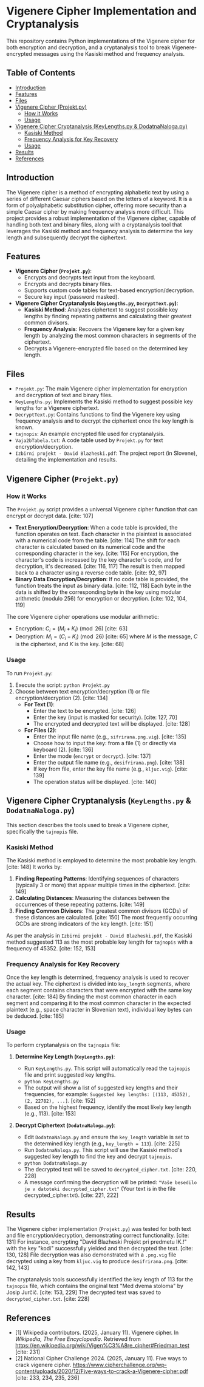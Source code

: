 # Vigenere Cipher Implementation and Cryptanalysis

This repository contains Python implementations of the Vigenere cipher for both encryption and decryption, and a cryptanalysis tool to break Vigenere-encrypted messages using the Kasiski method and frequency analysis.

## Table of Contents

* [Introduction](#introduction)
* [Features](#features)
* [Files](#files)
* [Vigenere Cipher (Projekt.py)](#vigenere-cipher-projektpy)
    * [How it Works](#how-it-works)
    * [Usage](#usage)
* [Vigenere Cipher Cryptanalysis (KeyLengths.py & DodatnaNaloga.py)](#vigenere-cipher-cryptanalysis-keylengths.py--dodatnanalogapy)
    * [Kasiski Method](#kasiski-method)
    * [Frequency Analysis for Key Recovery](#frequency-analysis-for-key-recovery)
    * [Usage](#usage-1)
* [Results](#results)
* [References](#references)

## Introduction

The Vigenere cipher is a method of encrypting alphabetic text by using a series of different Caesar ciphers based on the letters of a keyword. It is a form of polyalphabetic substitution cipher, offering more security than a simple Caesar cipher by making frequency analysis more difficult. This project provides a robust implementation of the Vigenere cipher, capable of handling both text and binary files, along with a cryptanalysis tool that leverages the Kasiski method and frequency analysis to determine the key length and subsequently decrypt the ciphertext.

## Features

* **Vigenere Cipher (`Projekt.py`)**:
    * Encrypts and decrypts text input from the keyboard.
    * Encrypts and decrypts binary files.
    * Supports custom code tables for text-based encryption/decryption.
    * Secure key input (password masked).
* **Vigenere Cipher Cryptanalysis (`KeyLengths.py`, `DecryptText.py`)**:
    * **Kasiski Method**: Analyzes ciphertext to suggest possible key lengths by finding repeating patterns and calculating their greatest common divisors. 
    * **Frequency Analysis**: Recovers the Vigenere key for a given key length by analyzing the most common characters in segments of the ciphertext. 
    * Decrypts a Vigenere-encrypted file based on the determined key length.

## Files

* `Projekt.py`: The main Vigenere cipher implementation for encryption and decryption of text and binary files.
* `KeyLengths.py`: Implements the Kasiski method to suggest possible key lengths for a Vigenere ciphertext.
* `DecryptText.py`: Contains functions to find the Vigenere key using frequency analysis and to decrypt the ciphertext once the key length is known.
* `tajnopis`: An example encrypted file used for cryptanalysis.
* `Vaja2bTabela.txt`: A code table used by `Projekt.py` for text encryption/decryption.
* `Izbirni projekt - David Blazheski.pdf`: The project report (in Slovene), detailing the implementation and results.

## Vigenere Cipher (`Projekt.py`)

### How it Works

The `Projekt.py` script provides a universal Vigenere cipher function that can encrypt or decrypt data. [cite: 107]

* **Text Encryption/Decryption**: When a code table is provided, the function operates on text. Each character in the plaintext is associated with a numerical code from the table. [cite: 114] The shift for each character is calculated based on its numerical code and the corresponding character in the key. [cite: 115] For encryption, the character's code is increased by the key character's code, and for decryption, it's decreased. [cite: 116, 117] The result is then mapped back to a character using a reverse code table. [cite: 92, 97]
* **Binary Data Encryption/Decryption**: If no code table is provided, the function treats the input as binary data. [cite: 112, 118] Each byte in the data is shifted by the corresponding byte in the key using modular arithmetic (modulo 256) for encryption or decryption. [cite: 102, 104, 119]

The core Vigenere cipher operations use modular arithmetic:
* Encryption: $C_{i}=(M_{i}+K_{i}) \pmod{26}$ [cite: 63]
* Decryption: $M_{i}=(C_{i}-K_{i}) \pmod{26}$ [cite: 65]
where $M$ is the message, $C$ is the ciphertext, and $K$ is the key. [cite: 68]

### Usage

To run `Projekt.py`:

1.  Execute the script: `python Projekt.py`
2.  Choose between text encryption/decryption (1) or file encryption/decryption (2). [cite: 134]
    * **For Text (1)**:
        * Enter the text to be encrypted. [cite: 126]
        * Enter the key (input is masked for security). [cite: 127, 70]
        * The encrypted and decrypted text will be displayed. [cite: 128]
    * **For Files (2)**:
        * Enter the input file name (e.g., `sifrirana.png.vig`). [cite: 135]
        * Choose how to input the key: from a file (1) or directly via keyboard (2). [cite: 136]
        * Enter the mode (`encrypt` or `decrypt`). [cite: 137]
        * Enter the output file name (e.g., `desifrirana.png`). [cite: 138]
        * If key from file, enter the key file name (e.g., `kljuc.vig`). [cite: 139]
        * The operation status will be displayed. [cite: 140]

## Vigenere Cipher Cryptanalysis (`KeyLengths.py` & `DodatnaNaloga.py`)

This section describes the tools used to break a Vigenere cipher, specifically the `tajnopis` file.

### Kasiski Method

The Kasiski method is employed to determine the most probable key length. [cite: 148] It works by:
1.  **Finding Repeating Patterns**: Identifying sequences of characters (typically 3 or more) that appear multiple times in the ciphertext. [cite: 149]
2.  **Calculating Distances**: Measuring the distances between the occurrences of these repeating patterns. [cite: 149]
3.  **Finding Common Divisors**: The greatest common divisors (GCDs) of these distances are calculated. [cite: 150] The most frequently occurring GCDs are strong indicators of the key length. [cite: 151]

As per the analysis in `Izbirni projekt - David Blazheski.pdf`, the Kasiski method suggested 113 as the most probable key length for `tajnopis` with a frequency of 45352. [cite: 152, 153]

### Frequency Analysis for Key Recovery

Once the key length is determined, frequency analysis is used to recover the actual key. The ciphertext is divided into `key_length` segments, where each segment contains characters that were encrypted with the same key character. [cite: 184] By finding the most common character in each segment and comparing it to the most common character in the expected plaintext (e.g., space character in Slovenian text), individual key bytes can be deduced. [cite: 185]

### Usage

To perform cryptanalysis on the `tajnopis` file:

1.  **Determine Key Length (`KeyLengths.py`)**:
    * Run `KeyLengths.py`. This script will automatically read the `tajnopis` file and print suggested key lengths.
    * `python KeyLengths.py`
    * The output will show a list of suggested key lengths and their frequencies, for example: `Suggested key lengths: [(113, 45352), (2, 22782), ...]`. [cite: 152]
    * Based on the highest frequency, identify the most likely key length (e.g., 113). [cite: 153]

2.  **Decrypt Ciphertext (`DodatnaNaloga.py`)**:
    * Edit `DodatnaNaloga.py` and ensure the `key_length` variable is set to the determined key length (e.g., `key_length = 113`). [cite: 225]
    * Run `DodatnaNaloga.py`. This script will use the Kasiski method's suggested key length to find the key and decrypt `tajnopis`.
    * `python DodatnaNaloga.py`
    * The decrypted text will be saved to `decrypted_cipher.txt`. [cite: 220, 228]
    * A message confirming the decryption will be printed: `"Vaše besedilo je v datoteki decrypted_cipher.txt"` (Your text is in the file decrypted_cipher.txt). [cite: 221, 222]

## Results

The Vigenere cipher implementation (`Projekt.py`) was tested for both text and file encryption/decryption, demonstrating correct functionality. [cite: 131] For instance, encrypting "David Blazheski Projekt pri predmetu IK.!" with the key "kodi" successfully yielded and then decrypted the text. [cite: 130, 128] File decryption was also demonstrated with a `.png.vig` file decrypted using a key from `kljuc.vig` to produce `desifrirana.png`. [cite: 142, 143]

The cryptanalysis tools successfully identified the key length of 113 for the `tajnopis` file, which contains the original text "Med dvema stoloma" by Josip Jurčič. [cite: 153, 229] The decrypted text was saved to `decrypted_cipher.txt`. [cite: 228]

## References

* [1] Wikipedia contributors. (2025, January 11). Vigenere cipher. In *Wikipedia, The Free Encyclopedia*. Retrieved from https://en.wikipedia.org/wiki/Vigen%C3%A8re_cipher#Friedman_test [cite: 231]
* [2] National Cipher Challenge 2024. (2025, January 11). Five ways to crack vigenere cipher. https://www.cipherchallenge.org/wp-content/uploads/2020/12/Five-ways-to-crack-a-Vigenere-cipher.pdf [cite: 233, 234, 235, 236]
